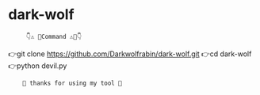 # dark-wolf 
         👇⚠️ 🚨Command ⚠️🚨👇
   👉git clone https://github.com/Darkwolfrabin/dark-wolf.git
   👉cd dark-wolf 
   👉python devil.py
   
   
   
   
        👿 thanks for using my tool 👻
